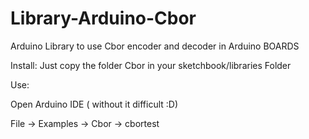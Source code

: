 # Library-Arduino-Cbor
Arduino Library to use Cbor encoder and decoder in Arduino BOARDS

Install:
Just copy the folder Cbor in your sketchbook/libraries Folder

Use:

Open Arduino IDE ( without it difficult :D)

File -> Examples -> Cbor -> cbortest
